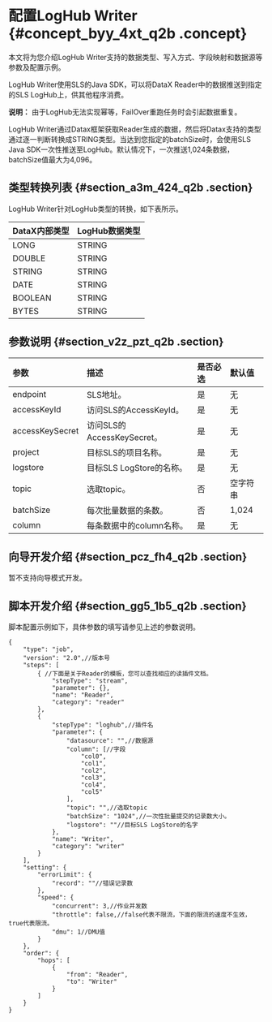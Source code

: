 # 配置LogHub Writer {#concept_byy_4xt_q2b .concept}

本文将为您介绍LogHub Writer支持的数据类型、写入方式、字段映射和数据源等参数及配置示例。

LogHub Writer使用SLS的Java SDK，可以将DataX Reader中的数据推送到指定的SLS LogHub上，供其他程序消费。

**说明：** 由于LogHub无法实现幂等，FailOver重跑任务时会引起数据重复。

LogHub Writer通过Datax框架获取Reader生成的数据，然后将Datax支持的类型通过逐一判断转换成STRING类型。当达到您指定的batchSize时，会使用SLS Java SDK一次性推送至LogHub。默认情况下，一次推送1,024条数据，batchSize值最大为4,096。

## 类型转换列表 {#section_a3m_424_q2b .section}

LogHub Writer针对LogHub类型的转换，如下表所示。

|DataX内部类型|LogHub数据类型|
|:--------|:---------|
|LONG|STRING|
|DOUBLE|STRING|
|STRING|STRING|
|DATE|STRING|
|BOOLEAN|STRING|
|BYTES|STRING|

## 参数说明 {#section_v2z_pzt_q2b .section}

|参数|描述|是否必选|默认值|
|:-|:-|:---|:--|
|endpoint|SLS地址。|是|无|
|accessKeyId|访问SLS的AccessKeyId。|是|无|
|accessKeySecret|访问SLS的AccessKeySecret。|是|无|
|project|目标SLS的项目名称。|是|无|
|logstore|目标SLS LogStore的名称。|是|无|
|topic|选取topic。|否|空字符串|
|batchSize|每次批量数据的条数。|否|1,024|
|column|每条数据中的column名称。|是|无|

## 向导开发介绍 {#section_pcz_fh4_q2b .section}

暂不支持向导模式开发。

## 脚本开发介绍 {#section_gg5_1b5_q2b .section}

脚本配置示例如下，具体参数的填写请参见上述的参数说明。

``` {#codeblock_5jt_e9c_bib}
{
    "type": "job",
    "version": "2.0",//版本号
    "steps": [
        { //下面是关于Reader的模板，您可以查找相应的读插件文档。
            "stepType": "stream",
            "parameter": {},
            "name": "Reader",
            "category": "reader"
        },
        {
            "stepType": "loghub",//插件名
            "parameter": {
                "datasource": "",//数据源
                "column": [//字段
                    "col0",
                    "col1",
                    "col2",
                    "col3",
                    "col4",
                    "col5"
                ],
                "topic": "",//选取topic
                "batchSize": "1024",//一次性批量提交的记录数大小。
                "logstore": ""//目标SLS LogStore的名字
            },
            "name": "Writer",
            "category": "writer"
        }
    ],
    "setting": {
        "errorLimit": {
            "record": ""//错误记录数
        },
        "speed": {
            "concurrent": 3,//作业并发数
            "throttle": false,//false代表不限流，下面的限流的速度不生效，true代表限流。
            "dmu": 1//DMU值
        }
    },
    "order": {
        "hops": [
            {
                "from": "Reader",
                "to": "Writer"
            }
        ]
    }
}
```


